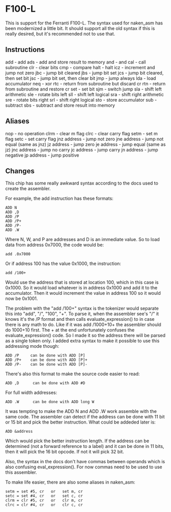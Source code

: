 
F100-L
======

This is support for the Ferranti F100-L. The syntax used for naken_asm
has been modernized a little bit. It should support all the old syntax
if this is really desired, but it's recommended not to use that.

Instructions
------------

add - add
ads - add and store result to memory
and - and
cal - call subroutine
clr - clear bits
cmp - compare
halt - halt
icz - increment and jump not zero
jbc - jump bit cleared
jbs - jump bit set
jcs - jump bit cleared, then set bit
jsc - jump bit set, then clear bit
jmp - jump always
lda - load accumulator
neq - xor
rtc - return from subroutine but discard cr
rtn - return from subroutine and restore cr
set - set bit
sjm - switch jump
sla - shift left arithmetic
sle - rotate bits left
sll - shift left logical
sra - shift right arithmetic
sre - rotate bits right
srl - shift right logical
sto - store accumulator
sub - subtract
sbs - subtract and store result into memory

Aliases
-------

nop - no operation
clrm - clear m flag
clrc - clear carry flag
setm - set m flag
setc - set carry flag
jnz address - jump not zero
jne address - jump not equal (same as jnz)
jz address - jump zero
je address - jump equal (same as jz)
jnc address - jump no carry
jc address - jump carry
jn address - jump negative
jp address - jump positive

Changes
-------

This chip has some really awkward syntax according to the docs
used to create the assembler.

For example, the add instruction has these formats:

    ADD N
    ADD ,D
    ADD /P
    ADD /P+
    ADD /P-
    ADD .W

Where N, W, and P are addresses and D is an immediate value. So to
load data from address 0x7000, the code would be:

    add .0x7000

Or if address 100 has the value 0x1000, the instruction:

    add /100+

Would use the address that is stored at location 100, which in
this case is 0x1000. So it would load whatever is in address 0x1000
and add it to the accumulator. Then it would increment the value
in address 100 so it would now be 0x1001.

The problem with the "add /100+" syntax is the tokenizer would separate
this into "add", "/", "100", "+". To parse it, when the assembler see's
"/" it knows it's the /P format and then calls evaluate_expression() to
in case there is any math to do. Like if it was add /1000+10+ the assembler
should do 1000+10 first. The + at the end unfortunately confuses the
evaluate_expression() code. So I made it so the address there will be
parsed as a single token only. I added extra syntax to make it possible
to use this addressing mode though:

    ADD /P     can be done with ADD [P]
    ADD /P+    can be done with ADD [P]+
    ADD /P-    can be done with ADD [P]-

There's also this format to make the source code easier to read:

    ADD ,D      can be done with ADD #D

For full width addresses:

    ADD .W      can be done with ADD long W

It was tempting to make the ADD N and ADD .W work assemble with the
same code. The assembler can detect if the address can be done with 11
bit or 15 bit and pick the better instruction. What could be addeded
later is:

    ADD &address

Which would pick the better instruction length. If the address can be
determined (not a forward reference to a label) and it can be done in
11 bits, then it will pick the 16 bit opcode. If not it will pick 32 bit.

Also, the syntax in the docs don't have commas between operands which is
also confusing eval_expression(). For now commas need to be used to use
this assembler.

To make life easier, there are also some aliases in naken_asm:

    setm = set #5, cr   or   set m, cr
    setc = set #4, cr   or   set c, cr
    clrm = clr #5, cr   or   clr m, cr
    clrc = clr #4, cr   or   clr c, cr

